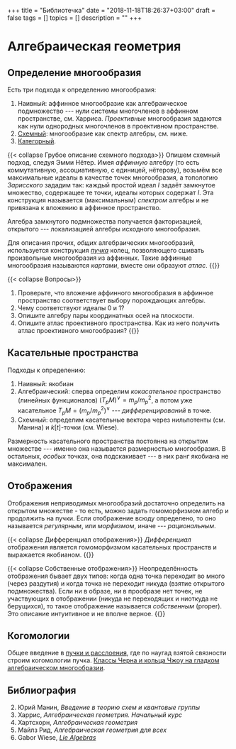 +++
title = "Библиотечка"
date = "2018-11-18T18:26:37+03:00"
draft = false
tags = []
topics = []
description = ""
+++


# Алгебраическая геометрия


## Определение многообразия

Есть три подхода к определению многообразия:
1. Наивный: аффинное многообразие как алгебраическое подмножество --- нули системы многочленов в аффинном пространстве, см. Харриса. *Проективные* многообразия задаются как нули однородных многочленов в проективном пространстве.
2. [Схемный](https://ru.wikipedia.org/wiki/Схема_(математика)): многообразие как спектр алгебры, см. ниже.
3. [Категорный](https://ru.wikipedia.org/wiki/Схема_(математика)#Второе_определение_схем).

{{< collapse Грубое описание схемного подхода>}}
Опишем схемный подход, следуя Эмми Нётер. Имея *аффинную* алгебру (то есть коммутативную, ассоциативную, с единицей, нётерову), возьмём все максимальные идеалы в качестве точек многообразия, а топологию *Зарисского* зададим так: каждый простой идеал $I$ задаёт замкнутое множество, содержащее те точки, идеалы которых содержат $I$. Эта конструкция называется (максимальным) *спектром* алгебры и не привязана к вложению в аффинное пространство. 

Алгебра замкнутого подмножества получается факторизацией, открытого --- локализацией алгебры исходного многообразия.

Для описания прочих, *общих* алгебраических многообразий, используется конструкция *[пучка](https://ru.wikipedia.org/wiki/Схема_(математика)#Определение)* колец, позволяющего сшивать произвольные многообразия из аффинных. Такие аффинные многообразия называются *картами*, вместе они образуют *атлас*.
{{</collapse>}}

{{< collapse Вопросы>}}
1. Проверьте, что вложение аффинного многообразия в аффинное пространство соответствует выбору порождающих алгебры.
2. Чему соответствуют идеалы 0 и 1? 
2. Опишите алгебру пары координатных осей на плоскости.
1. Опишите атлас проективного пространства. Как из него получить атлас проективного многообразия?
{{</collapse>}}



## Касательные пространства

Подходы к определению:
1. Наивный: якобиан
2. Алгебраический: сперва определим *кокасательное* пространство (линейных функционалов) $(T_p M)^\vee = m_p/m_p^2$, а потом уже касательное $T_pM= (m_p/m_p^2)^\vee$ --- *дифференцирований* в точке.
3. Схемный: определим касательные вектора через нильпотенты (см. Манина) и $k[t]$-точки (см. Wiese). 

Размерность касательного пространства постоянна на открытом множестве --- именно она называется размерностью многообразия. В остальных, *особых* точках, она подскакивает --- в них ранг якобиана не максимален. 

## Отображения
Отображения неприводимых многообразий достаточно определить на открытом множестве - то есть, можно задать гомоморфизмом алгебр и продолжить на пучки.
Если отображение всюду определено, то оно называется *регулярным*, или *морфизмом*, иначе --- *рациональным*.

{{< collapse Дифференциал отображения>}}
*Дифференциал* отображения является гомоморфизмом касательных пространств и выражается якобианом.
{{</collapse>}}


{{< collapse Собственные отображения>}}
Неопределённость отображения бывает двух типов: когда одна точка переходит во много (через раздутия) и когда точка не переходит никуда (взятие открытого подмножества). Если ни в образе, ни в прообразе нет точек, не участвующих в отображении (никуда не переходящих и ниоткуда не берущихся), то такое отображение называется *собственным* (proper). Это описание интуитивное и не вполне верное.
{{</collapse>}}


## Когомологии
Общее введение в [пучки и расслоения](https://www.mccme.ru/free-books/natanzon/natanzon-chern.pdf), где по наугад взятой связности строим когомологии пучка.
[Классы Черна и кольца Чжоу на гладком алгебраическом многообразии](https://math.boisestate.edu/~zteitler/math/expository/chern.pdf).

## Библиография
2. Юрий Манин, *Введение в теорию схем и квантовые группы*
2. Харрис, *Алгебраическая геометрия. Начальный курс*
3. Хартсхорн, *Алгебраическая геометрия*
1. Майлз Рид, *Алгебраическая геометрия для всех*
3. Gabor Wiese, *[Lie Algebras](http://math.uni.lu/~wiese/talks/LieAlgebras.pdf)*
